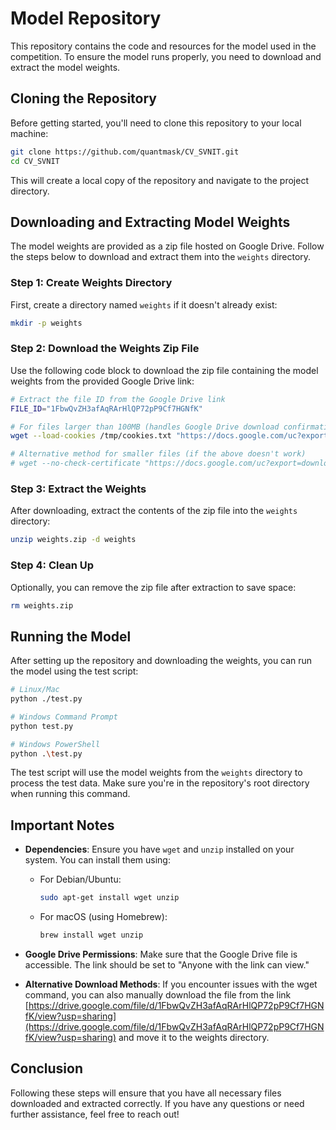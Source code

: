 # Model Repository

This repository contains the code and resources for the model used in the competition. To ensure the model runs properly, you need to download and extract the model weights.

## Cloning the Repository

Before getting started, you'll need to clone this repository to your local machine:

```bash
git clone https://github.com/quantmask/CV_SVNIT.git
cd CV_SVNIT
```

This will create a local copy of the repository and navigate to the project directory.

## Downloading and Extracting Model Weights

The model weights are provided as a zip file hosted on Google Drive. Follow the steps below to download and extract them into the `weights` directory.

### Step 1: Create Weights Directory

First, create a directory named `weights` if it doesn't already exist:

```bash
mkdir -p weights
```

### Step 2: Download the Weights Zip File

Use the following code block to download the zip file containing the model weights from the provided Google Drive link:

```bash
# Extract the file ID from the Google Drive link
FILE_ID="1FbwQvZH3afAqRArHlQP72pP9Cf7HGNfK"

# For files larger than 100MB (handles Google Drive download confirmation)
wget --load-cookies /tmp/cookies.txt "https://docs.google.com/uc?export=download&confirm=$(wget --quiet --save-cookies /tmp/cookies.txt --keep-session-cookies --no-check-certificate 'https://docs.google.com/uc?id=${FILE_ID}&export=download' -O- | sed -rn 's/.*confirm=([0-9A-Za-z_]+).*/\1\n/p')&id=${FILE_ID}" -O weights.zip && rm -rf /tmp/cookies.txt

# Alternative method for smaller files (if the above doesn't work)
# wget --no-check-certificate "https://docs.google.com/uc?export=download&id=${FILE_ID}" -O weights.zip
```

### Step 3: Extract the Weights

After downloading, extract the contents of the zip file into the `weights` directory:

```bash
unzip weights.zip -d weights
```

### Step 4: Clean Up

Optionally, you can remove the zip file after extraction to save space:

```bash
rm weights.zip
```

## Running the Model

After setting up the repository and downloading the weights, you can run the model using the test script:

```bash
# Linux/Mac
python ./test.py

# Windows Command Prompt
python test.py

# Windows PowerShell
python .\test.py
```

The test script will use the model weights from the `weights` directory to process the test data. Make sure you're in the repository's root directory when running this command.

## Important Notes

- **Dependencies**: Ensure you have `wget` and `unzip` installed on your system. You can install them using:
  - For Debian/Ubuntu:
    ```bash
    sudo apt-get install wget unzip
    ```
  - For macOS (using Homebrew):
    ```bash
    brew install wget unzip
    ```
  
- **Google Drive Permissions**: Make sure that the Google Drive file is accessible. The link should be set to "Anyone with the link can view."
  
- **Alternative Download Methods**: If you encounter issues with the wget command, you can also manually download the file from the link [https://drive.google.com/file/d/1FbwQvZH3afAqRArHlQP72pP9Cf7HGNfK/view?usp=sharing](https://drive.google.com/file/d/1FbwQvZH3afAqRArHlQP72pP9Cf7HGNfK/view?usp=sharing) and move it to the weights directory.

## Conclusion

Following these steps will ensure that you have all necessary files downloaded and extracted correctly. If you have any questions or need further assistance, feel free to reach out!
